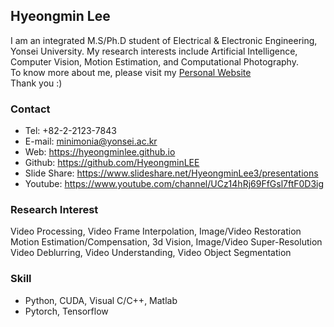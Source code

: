 ## Hyeongmin Lee

I am an integrated M.S/Ph.D student of Electrical & Electronic Engineering, Yonsei University. My research interests include Artificial Intelligence, Computer Vision, Motion Estimation, and Computational Photography.  
To know more about me, please visit my [Personal Website](https://hyeongminlee.github.io/)  
Thank you :)

### Contact
- Tel: +82-2-2123-7843
- E-mail: minimonia@yonsei.ac.kr
- Web: https://hyeongminlee.github.io
- Github: https://github.com/HyeongminLEE
- Slide Share: https://www.slideshare.net/HyeongminLee3/presentations
- Youtube: https://www.youtube.com/channel/UCz14hRj69FfGsl7ftF0D3ig

### Research Interest
Video Processing, Video Frame Interpolation, Image/Video Restoration
Motion Estimation/Compensation, 3d Vision, Image/Video Super-Resolution
Video Deblurring, Video Understanding, Video Object Segmentation

### Skill
- Python, CUDA, Visual C/C++, Matlab
- Pytorch, Tensorflow
